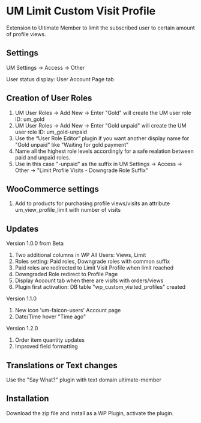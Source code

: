# UM Limit Custom Visit Profile
Extension to Ultimate Member to limit the subscribed user to certain amount of profile views.
## Settings
UM Settings -> Access -> Other

User status display: User Account Page tab

## Creation of User Roles
1. UM User Roles -> Add New -> Enter "Gold" will create the UM user role ID: um_gold
2. UM User Roles -> Add New -> Enter "Gold unpaid" will create the UM user role ID: um_gold-unpaid
3. Use the “User Role Editor” plugin if you want another  display name for "Gold unpaid" like "Waiting for gold payment"
4. Name all the highest role levels accordingly for a safe realation between paid and unpaid roles.
5. Use in this case "-unpaid" as the suffix in UM Settings -> Access -> Other -> "Limit Profile Visits - Downgrade Role Suffix"
## WooCommerce settings
1. Add to products for purchasing profile views/visits an attribute um_view_profile_limit with number of visits
## Updates
Version 1.0.0 from Beta
1. Two additional columns in WP All Users: Views, Limit
2. Roles setting: Paid roles, Downgrade roles with common suffix
3. Paid roles are redirected to Limit Visit Profile when limit reached
4. Downgraded Role redirect to Profile Page
5. Display Account tab when there are visits with orders/views
6. Plugin first activation: DB table "wp_custom_visited_profiles" created

Version 1.1.0
1. New icon 'um-faicon-users' Account page
2. Date/Time hover "Time ago"

Version 1.2.0
1. Order item quantity updates
2. Improved field formatting

## Translations or Text changes
Use the "Say What?" plugin with text domain ultimate-member

## Installation
Download the zip file and install as a WP Plugin, activate the plugin.

